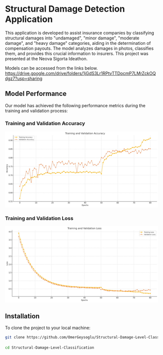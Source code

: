 # Structural Damage Detection Application

This application is developed to assist insurance companies by classifying structural damages into "undamaged", "minor damage", "moderate damage", and "heavy damage" categories, aiding in the determination of compensation payouts. The model analyzes damages in photos, classifies them, and provides this crucial information to insurers. This project was presented at the Neova Sigorta Ideathon.

Models can be accessed from the links below.
https://drive.google.com/drive/folders/1jGdS3Lr1RPtvTTDocmP7LMrZckOQdgz7?usp=sharing

## Model Performance

Our model has achieved the following performance metrics during the training and validation process:

### Training and Validation Accuracy

![Training and Validation Accuracy](accuracy_graph.jpg)

### Training and Validation Loss

![Training and Validation Loss](loss_graph.jpg)

## Installation

To clone the project to your local machine:
```bash
git clone https://github.com/OmerGeysoglu/Structural-Damage-Level-Classification

cd Structural-Damage-Level-Classification
